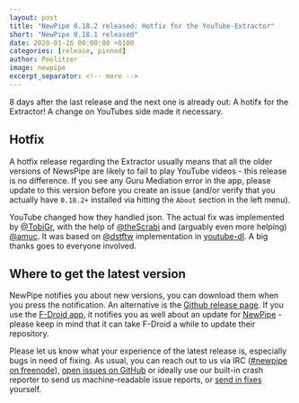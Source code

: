 ```yaml
---
layout: post
title: "NewPipe 0.18.2 released: Hotfix for the YouTube-Extractor"
short: "NewPipe 0.18.1 released"
date: 2020-01-26 00:00:00 +0100
categories: [release, pinned]
author: Poolitzer
image: newpipe
excerpt_separator: <!-- more -->
---
```


8 days after the last release and the next one is already out: A hotifx for the Extractor! A change on YouTubes side made it necessary.

## Hotfix

A hotfix release regarding the Extractor usually means that all the older versions of NewsPipe are likely to fail to play YouTube videos - this release is no difference. If you see any Guru Mediation error in the app, please update to this version before you create an issue (and/or verify that you actually have `0.18.2+` installed via hitting the `About` section in the left menu).

<!-- more -->

YouTube changed how they handled json. The actual fix was implemented by [@TobiGr](https://github.com/TobiGr), with the help of [@theScrabi](https://github.com/theScrabi) and (arguably even more helping) [@amuc](https://github.com/amuc). It was based on [@dstftw](https://github.com/dstftw) implementation in [youtube-dl](https://github.com/ytdl-org/youtube-dl). A big thanks goes to everyone involved.


## Where to get the latest version

NewPipe notifies you about new versions, you can download them when you press the notification. An alternative is the [Github release page](https://github.com/TeamNewPipe/NewPipe/releases). If you use the [F-Droid app](https://f-droid.org/), it notifies you as well about an update for [NewPipe](https://f-droid.org/packages/org.schabi.newpipe/) - please keep in mind that it can take F-Droid a while to update their repository.

Please let us know what your experience of the latest release is, especially bugs in need of fixing. As usual, you can reach out to us via IRC ([#newpipe on freenode](https://webchat.freenode.net/?channels=newpipe)), [open issues on GitHub](https://github.com/TeamNewPipe/NewPipe/issues/new) or ideally use our built-in crash reporter to send us machine-readable issue reports, or [send in fixes](https://github.com/TeamNewPipe/NewPipe/blob/dev/.github/CONTRIBUTING.md#bug-fixing) yourself.
